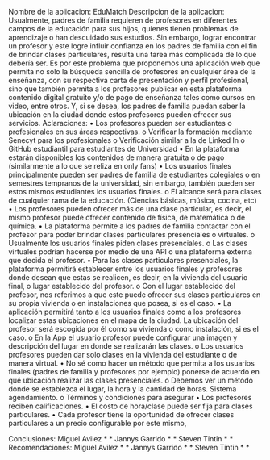 Nombre de la aplicacion: 
EduMatch
Descripcion de la aplicacion:
Usualmente, padres de familia requieren de profesores en diferentes campos de la educación para sus hijos, quienes tienen problemas de aprendizaje o han descuidado sus estudios. Sin embargo, lograr encontrar un profesor y este logre influir confianza en los padres de familia con el fin de brindar clases particulares, resulta una tarea más complicada de lo que debería ser. Es por este problema que proponemos una aplicación web que permita no solo la búsqueda sencilla de profesores en cualquier área de la enseñanza, con su respectiva carta de presentación y perfil profesional, sino que también permita a los profesores publicar en esta plataforma contenido digital gratuito y/o de pago de enseñanza tales como cursos en video, entre otros. Y, si se desea, los padres de familia puedan saber la ubicación en la ciudad donde estos profesores pueden ofrecer sus servicios.
Aclaraciones:
•	Los profesores pueden ser estudiantes o profesionales en sus áreas respectivas.
o	Verificar la formación mediante Senecyt para los profesionales
o	Verificación similar a la de Linked In o GitHub estudiantil para estudiantes de Universidad
•	En la plataforma estarán disponibles los contenidos de manera gratuita o de pago (similarmente a lo que se reliza en only fans)
•	Los usuarios finales principalmente pueden ser padres de familia de estudiantes colegiales o en semestres tempranos de la universidad, sin embargo, también pueden ser estos mismos estudiantes los usuarios finales.
o	El alcance será para clases de cualquier rama de la educación. (Ciencias básicas, música, cocina, etc)
•	Los profesores pueden ofrecer más de una clase particular, es decir, el mismo profesor puede ofrecer contenido de física, de matemática o de química. 
•	La plataforma permite a los padres de familia contactar con el profesor para poder brindar clases particulares presenciales o virtuales.
o	Usualmente los usuarios finales piden clases presenciales.
o	Las clases virtuales podrían hacerse por medio de una API o una plataforma externa que decida el profesor.
•	Para las clases particulares presenciales, la plataforma permitirá establecer entre los usuarios finales y profesores donde desean que estas se realicen, es decir, en la vivienda del usuario final, o lugar establecido del profesor.
o	Con el lugar establecido del profesor, nos referimos a que este puede ofrecer sus clases particulares en su propia vivienda o en instalaciones que posea, si es el caso.
•	La aplicación permitirá tanto a los usuarios finales como a los profesores localizar estas ubicaciones en el mapa de la ciudad. La ubicación del profesor será escogida por él como su vivienda o como instalación, si es el caso.
o	En la App el usuario profesor puede configurar una imagen y descripción del lugar en donde se realizarán las clases.
o	Los usuarios profesores pueden dar solo clases en la vivienda del estudiante o de manera virtual.
•	No sé como hacer un método que permita a los usuarios finales (padres de familia y profesores por ejemplo) ponerse de acuerdo en qué ubicación realizar las clases presenciales.
o	Debemos ver un método donde se establezca el lugar, la hora y la cantidad de horas. Sistema agendamiento.
o	Términos y condiciones para asegurar 
•	Los profesores reciben calificaciones.
•	El costo de hora/clase puede ser fija para clases particulares.
•	Cada profesor tiene la oportunidad de ofrecer clases particulares a un precio configurable por este mismo, 

Conclusiones:
Miguel Avilez
* 
*
Jannys Garrido
*
*
Steven Tintin
*
*
Recomendaciones:
Miguel Avilez
* 
*
Jannys Garrido
*
*
Steven Tintin
*
*

